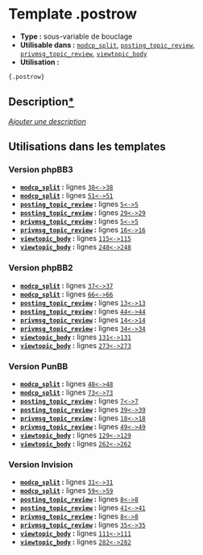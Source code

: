 # Template .postrow
* __Type :__ sous-variable de bouclage
* __Utilisable dans :__ [`modcp_split`](../tpl/modcp_split.md#readme), [`posting_topic_review`](../tpl/posting_topic_review.md#readme), [`privmsg_topic_review`](../tpl/privmsg_topic_review.md#readme), [`viewtopic_body`](../tpl/viewtopic_body.md#readme)
* __Utilisation :__

```html
{.postrow}
```

## Description[*](https://fa-tvars.appspot.com/var/.postrow)
[*Ajouter une description*](https://fa-tvars.appspot.com/var/.postrow)

## Utilisations dans les templates

### Version phpBB3
* __[`modcp_split`](../tpl/modcp_split.md#readme) :__ lignes [`38`](../src/prosilver/modcp_split.tpl#L38)[`<->`](../src/prosilver/modcp_split.tpl#L38-L38)[`38`](../src/prosilver/modcp_split.tpl#L38)
* __[`modcp_split`](../tpl/modcp_split.md#readme) :__ lignes [`51`](../src/prosilver/modcp_split.tpl#L51)[`<->`](../src/prosilver/modcp_split.tpl#L51-L51)[`51`](../src/prosilver/modcp_split.tpl#L51)
* __[`posting_topic_review`](../tpl/posting_topic_review.md#readme) :__ lignes [`5`](../src/prosilver/posting_topic_review.tpl#L5)[`<->`](../src/prosilver/posting_topic_review.tpl#L5-L5)[`5`](../src/prosilver/posting_topic_review.tpl#L5)
* __[`posting_topic_review`](../tpl/posting_topic_review.md#readme) :__ lignes [`29`](../src/prosilver/posting_topic_review.tpl#L29)[`<->`](../src/prosilver/posting_topic_review.tpl#L29-L29)[`29`](../src/prosilver/posting_topic_review.tpl#L29)
* __[`privmsg_topic_review`](../tpl/privmsg_topic_review.md#readme) :__ lignes [`5`](../src/prosilver/privmsg_topic_review.tpl#L5)[`<->`](../src/prosilver/privmsg_topic_review.tpl#L5-L5)[`5`](../src/prosilver/privmsg_topic_review.tpl#L5)
* __[`privmsg_topic_review`](../tpl/privmsg_topic_review.md#readme) :__ lignes [`16`](../src/prosilver/privmsg_topic_review.tpl#L16)[`<->`](../src/prosilver/privmsg_topic_review.tpl#L16-L16)[`16`](../src/prosilver/privmsg_topic_review.tpl#L16)
* __[`viewtopic_body`](../tpl/viewtopic_body.md#readme) :__ lignes [`115`](../src/prosilver/viewtopic_body.tpl#L115)[`<->`](../src/prosilver/viewtopic_body.tpl#L115-L115)[`115`](../src/prosilver/viewtopic_body.tpl#L115)
* __[`viewtopic_body`](../tpl/viewtopic_body.md#readme) :__ lignes [`248`](../src/prosilver/viewtopic_body.tpl#L248)[`<->`](../src/prosilver/viewtopic_body.tpl#L248-L248)[`248`](../src/prosilver/viewtopic_body.tpl#L248)

### Version phpBB2
* __[`modcp_split`](../tpl/modcp_split.md#readme) :__ lignes [`37`](../src/subsilver/modcp_split.tpl#L37)[`<->`](../src/subsilver/modcp_split.tpl#L37-L37)[`37`](../src/subsilver/modcp_split.tpl#L37)
* __[`modcp_split`](../tpl/modcp_split.md#readme) :__ lignes [`66`](../src/subsilver/modcp_split.tpl#L66)[`<->`](../src/subsilver/modcp_split.tpl#L66-L66)[`66`](../src/subsilver/modcp_split.tpl#L66)
* __[`posting_topic_review`](../tpl/posting_topic_review.md#readme) :__ lignes [`13`](../src/subsilver/posting_topic_review.tpl#L13)[`<->`](../src/subsilver/posting_topic_review.tpl#L13-L13)[`13`](../src/subsilver/posting_topic_review.tpl#L13)
* __[`posting_topic_review`](../tpl/posting_topic_review.md#readme) :__ lignes [`44`](../src/subsilver/posting_topic_review.tpl#L44)[`<->`](../src/subsilver/posting_topic_review.tpl#L44-L44)[`44`](../src/subsilver/posting_topic_review.tpl#L44)
* __[`privmsg_topic_review`](../tpl/privmsg_topic_review.md#readme) :__ lignes [`14`](../src/subsilver/privmsg_topic_review.tpl#L14)[`<->`](../src/subsilver/privmsg_topic_review.tpl#L14-L14)[`14`](../src/subsilver/privmsg_topic_review.tpl#L14)
* __[`privmsg_topic_review`](../tpl/privmsg_topic_review.md#readme) :__ lignes [`34`](../src/subsilver/privmsg_topic_review.tpl#L34)[`<->`](../src/subsilver/privmsg_topic_review.tpl#L34-L34)[`34`](../src/subsilver/privmsg_topic_review.tpl#L34)
* __[`viewtopic_body`](../tpl/viewtopic_body.md#readme) :__ lignes [`131`](../src/subsilver/viewtopic_body.tpl#L131)[`<->`](../src/subsilver/viewtopic_body.tpl#L131-L131)[`131`](../src/subsilver/viewtopic_body.tpl#L131)
* __[`viewtopic_body`](../tpl/viewtopic_body.md#readme) :__ lignes [`273`](../src/subsilver/viewtopic_body.tpl#L273)[`<->`](../src/subsilver/viewtopic_body.tpl#L273-L273)[`273`](../src/subsilver/viewtopic_body.tpl#L273)

### Version PunBB
* __[`modcp_split`](../tpl/modcp_split.md#readme) :__ lignes [`48`](../src/punbb/modcp_split.tpl#L48)[`<->`](../src/punbb/modcp_split.tpl#L48-L48)[`48`](../src/punbb/modcp_split.tpl#L48)
* __[`modcp_split`](../tpl/modcp_split.md#readme) :__ lignes [`73`](../src/punbb/modcp_split.tpl#L73)[`<->`](../src/punbb/modcp_split.tpl#L73-L73)[`73`](../src/punbb/modcp_split.tpl#L73)
* __[`posting_topic_review`](../tpl/posting_topic_review.md#readme) :__ lignes [`7`](../src/punbb/posting_topic_review.tpl#L7)[`<->`](../src/punbb/posting_topic_review.tpl#L7-L7)[`7`](../src/punbb/posting_topic_review.tpl#L7)
* __[`posting_topic_review`](../tpl/posting_topic_review.md#readme) :__ lignes [`39`](../src/punbb/posting_topic_review.tpl#L39)[`<->`](../src/punbb/posting_topic_review.tpl#L39-L39)[`39`](../src/punbb/posting_topic_review.tpl#L39)
* __[`privmsg_topic_review`](../tpl/privmsg_topic_review.md#readme) :__ lignes [`18`](../src/punbb/privmsg_topic_review.tpl#L18)[`<->`](../src/punbb/privmsg_topic_review.tpl#L18-L18)[`18`](../src/punbb/privmsg_topic_review.tpl#L18)
* __[`privmsg_topic_review`](../tpl/privmsg_topic_review.md#readme) :__ lignes [`49`](../src/punbb/privmsg_topic_review.tpl#L49)[`<->`](../src/punbb/privmsg_topic_review.tpl#L49-L49)[`49`](../src/punbb/privmsg_topic_review.tpl#L49)
* __[`viewtopic_body`](../tpl/viewtopic_body.md#readme) :__ lignes [`129`](../src/punbb/viewtopic_body.tpl#L129)[`<->`](../src/punbb/viewtopic_body.tpl#L129-L129)[`129`](../src/punbb/viewtopic_body.tpl#L129)
* __[`viewtopic_body`](../tpl/viewtopic_body.md#readme) :__ lignes [`262`](../src/punbb/viewtopic_body.tpl#L262)[`<->`](../src/punbb/viewtopic_body.tpl#L262-L262)[`262`](../src/punbb/viewtopic_body.tpl#L262)

### Version Invision
* __[`modcp_split`](../tpl/modcp_split.md#readme) :__ lignes [`31`](../src/invision/modcp_split.tpl#L31)[`<->`](../src/invision/modcp_split.tpl#L31-L31)[`31`](../src/invision/modcp_split.tpl#L31)
* __[`modcp_split`](../tpl/modcp_split.md#readme) :__ lignes [`59`](../src/invision/modcp_split.tpl#L59)[`<->`](../src/invision/modcp_split.tpl#L59-L59)[`59`](../src/invision/modcp_split.tpl#L59)
* __[`posting_topic_review`](../tpl/posting_topic_review.md#readme) :__ lignes [`8`](../src/invision/posting_topic_review.tpl#L8)[`<->`](../src/invision/posting_topic_review.tpl#L8-L8)[`8`](../src/invision/posting_topic_review.tpl#L8)
* __[`posting_topic_review`](../tpl/posting_topic_review.md#readme) :__ lignes [`41`](../src/invision/posting_topic_review.tpl#L41)[`<->`](../src/invision/posting_topic_review.tpl#L41-L41)[`41`](../src/invision/posting_topic_review.tpl#L41)
* __[`privmsg_topic_review`](../tpl/privmsg_topic_review.md#readme) :__ lignes [`8`](../src/invision/privmsg_topic_review.tpl#L8)[`<->`](../src/invision/privmsg_topic_review.tpl#L8-L8)[`8`](../src/invision/privmsg_topic_review.tpl#L8)
* __[`privmsg_topic_review`](../tpl/privmsg_topic_review.md#readme) :__ lignes [`35`](../src/invision/privmsg_topic_review.tpl#L35)[`<->`](../src/invision/privmsg_topic_review.tpl#L35-L35)[`35`](../src/invision/privmsg_topic_review.tpl#L35)
* __[`viewtopic_body`](../tpl/viewtopic_body.md#readme) :__ lignes [`111`](../src/invision/viewtopic_body.tpl#L111)[`<->`](../src/invision/viewtopic_body.tpl#L111-L111)[`111`](../src/invision/viewtopic_body.tpl#L111)
* __[`viewtopic_body`](../tpl/viewtopic_body.md#readme) :__ lignes [`282`](../src/invision/viewtopic_body.tpl#L282)[`<->`](../src/invision/viewtopic_body.tpl#L282-L282)[`282`](../src/invision/viewtopic_body.tpl#L282)

